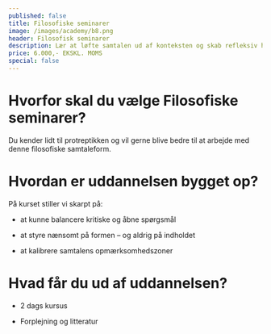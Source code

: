```yaml
---
published: false
title: Filosofiske seminarer
image: /images/academy/b8.png
header: Filosofisk seminarer
description: Lær at løfte samtalen ud af konteksten og skab refleksiv handlekraft. Bliv mere effektiv i din kommunikation og lær at stil kritiske og åbne spørgsmål.
price: 6.000,- EKSKL. MOMS
special: false
---
```


# Hvorfor skal du vælge Filosofiske seminarer?

Du kender lidt til protreptikken og vil gerne blive bedre til at arbejde med denne filosofiske samtaleform.

# Hvordan er uddannelsen bygget op?

På kurset stiller vi skarpt på:

- at kunne balancere kritiske og åbne spørgsmål

- at styre nænsomt på formen – og aldrig på indholdet

- at kalibrere samtalens opmærksomhedszoner

# Hvad får du ud af uddannelsen?

- 2 dags kursus

- Forplejning og litteratur